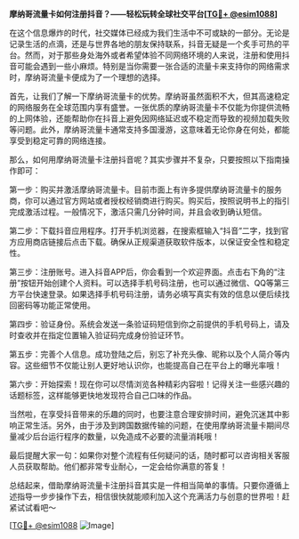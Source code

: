 **摩纳哥流量卡如何注册抖音？——轻松玩转全球社交平台[[TG💪+ @esim1088](https://t.me/s/esim1088)]**

在这个信息爆炸的时代，社交媒体已经成为我们生活中不可或缺的一部分。无论是记录生活的点滴，还是与世界各地的朋友保持联系，抖音无疑是一个炙手可热的平台。然而，对于那些身处海外或者希望体验不同网络环境的人来说，注册和使用抖音可能会遇到一些小麻烦。特别是当你需要一张合适的流量卡来支持你的网络需求时，摩纳哥流量卡便成为了一个理想的选择。

首先，让我们了解一下摩纳哥流量卡的优势。摩纳哥虽然面积不大，但其高速稳定的网络服务在全球范围内享有盛誉。一张优质的摩纳哥流量卡不仅能为你提供流畅的上网体验，还能帮助你在抖音上避免因网络延迟或不稳定而导致的视频加载失败等问题。此外，摩纳哥流量卡通常支持多国漫游，这意味着无论你身在何处，都能享受到稳定可靠的网络连接。

那么，如何用摩纳哥流量卡注册抖音呢？其实步骤并不复杂，只要按照以下指南操作即可：

第一步：购买并激活摩纳哥流量卡。目前市面上有许多提供摩纳哥流量卡的服务商，你可以通过官方网站或者授权经销商进行购买。购买后，按照说明书上的指引完成激活过程。一般情况下，激活只需几分钟时间，并且会收到确认短信。

第二步：下载抖音应用程序。打开手机浏览器，在搜索框输入“抖音”二字，找到官方应用商店链接后点击下载。确保从正规渠道获取软件版本，以保证安全性和稳定性。

第三步：注册账号。进入抖音APP后，你会看到一个欢迎界面。点击右下角的“注册”按钮开始创建个人资料。可以选择手机号码注册，也可以通过微信、QQ等第三方平台快速登录。如果选择手机号码注册，请务必填写真实有效的信息以便后续找回密码等功能正常使用。

第四步：验证身份。系统会发送一条验证码短信到你之前提供的手机号码上，请及时查收并在指定位置输入验证码完成身份验证环节。

第五步：完善个人信息。成功登陆之后，别忘了补充头像、昵称以及个人简介等内容。这些细节不仅能让别人更好地认识你，也能提高自己在平台上的曝光率哦！

第六步：开始探索！现在你可以尽情浏览各种精彩内容啦！记得关注一些感兴趣的话题标签，这样能够更快地发现符合自己口味的作品。

当然啦，在享受抖音带来的乐趣的同时，也要注意合理安排时间，避免沉迷其中影响正常生活。另外，由于涉及到跨国数据传输的问题，在使用摩纳哥流量卡期间尽量减少后台运行程序的数量，以免造成不必要的流量消耗哦！

最后提醒大家一句：如果你对整个流程有任何疑问的话，随时都可以咨询相关客服人员获取帮助。他们都非常专业耐心，一定会给你满意的答复！

总结起来，借助摩纳哥流量卡注册抖音其实是一件相当简单的事情。只要你遵循上述指导一步步操作下去，相信很快就能顺利加入这个充满活力与创意的世界啦！赶紧试试看吧～

[[TG💪+ @esim1088](https://t.me/s/esim1088) ![Image](https://i.postimg.cc/4NQfJmqS/Snipaste-2025-05-13-00-14-12.png)]
